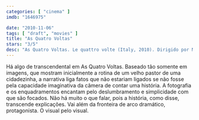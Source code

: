 ```yaml
---
categories: [ "cinema" ]
imdb: "1646975"

date: "2010-11-06"
tags: [ "draft", "movies" ]
title: "As Quatro Voltas"
stars: "3/5"
desc: "As Quatro Voltas. Le quattro volte (Italy, 2010). Dirigido por Michelangelo Frammartino. Escrito por Michelangelo Frammartino. Com Giuseppe Fuda, Bruno Timpano, Nazareno Timpano, Artemio Vallone, Domenico Cavallo, Santo Cavallo, Peppe Cavallo, Isidoro Chiera, Iolanda Manno."
---
```

Há algo de transcendental em As Quatro Voltas. Baseado tão somente em imagens, que mostram inicialmente a rotina de um velho pastor de uma cidadezinha, a narrativa liga fatos que não estariam ligados se não fosse pela capacidade imaginativa da câmera de contar uma história. A fotografia e os enquadramentos encantam pelo deslumbramento e simplicidade com que são focados. Não há muito o que falar, pois a história, como disse, transcende explicações. Vai além da fronteira de arco dramático, protagonista. O visual pelo visual.

